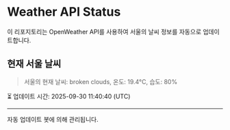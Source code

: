 
# Weather API Status

이 리포지토리는 OpenWeather API를 사용하여 서울의 날씨 정보를 자동으로 업데이트합니다.

## 현재 서울 날씨
> 서울의 현재 날씨: broken clouds, 온도: 19.4°C, 습도: 80%

⏳ 업데이트 시간: 2025-09-30 11:40:40 (UTC)

---
자동 업데이트 봇에 의해 관리됩니다.

